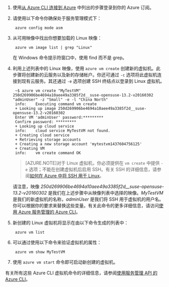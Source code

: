 1. 使用[从 Azure CLI 连接到 Azure](/documentation/articles/xplat-cli-connect/) 中列出的步骤登录到你的 Azure 订阅。

2. 请使用以下命令你确保处于服务管理模式下：

        azure config mode asm

3. 从可用映像中找出你想要加载的 Linux 映像：

        azure vm image list | grep "Linux"

   在 Windows 命令提示符窗口中，使用 find 而不是 grep。

4. 利用上述列表中的 Linux 映像，使用 `azure vm create` 创建新的虚拟机。此步骤将创建新的云服务以及新的存储帐户。你还可通过 `-c` 选项将此虚拟机连接到现有云服务。其还通过 `-e` 选项创建 SSH 终结点以登录到 Linux 虚拟机。

        ~$ azure vm create "MyTestVM" 250d269906be4694a10aee49a3385f2d__suse-opensuse-13.2-v20160302 "adminUser" -z "Small" -e -l "China North"
        info:    Executing command vm create
        + Looking up image 250d269906be4694a10aee49a3385f2d__suse-opensuse-13.2-v20160302
        Enter VM 'adminUser' password:*********
        Confirm password: *********
        + Looking up cloud service
        info:    cloud service MyTestVM not found.
        + Creating cloud service
        + Retrieving storage accounts
        + Creating a new storage account 'mytestvm1437604756125'
        + Creating VM
        info:    vm create command OK

    >[AZURE.NOTE]对于 Linux 虚拟机，你必须提供在 `vm create` 中提供 `-e` 选项；不能在创建虚拟机后启用 SSH。有关 SSH 的详细信息，请参阅[如何在 Azure 中将 SSH 用于 Linux](/documentation/articles/virtual-machines-linux-ssh-from-linux/)。

    请注意，映像 *250d269906be4694a10aee49a3385f2d__suse-opensuse-13.2-v20160302* 是我们在上述步骤中从映像列表中选择的映像。*MyTestVM* 是我们的新虚拟机的名称，*adminUser* 是我们将 SSH 用于虚拟机的用户名。你可以根据你的要求来替换这些变量。有关此命令的更多详细信息，请访问[使用 Azure 服务管理的 Azure CLI](/documentation/articles/virtual-machines-command-line-tools/)。

5. 新创建的 Linux 虚拟机将显示在由以下命令生成的列表中：

        azure vm list

6. 可以通过使用以下命令来验证虚拟机的属性：

        azure vm show MyTestVM

7. 使用 `azure vm start` 命令即可启动新创建的虚拟机。

有关所有这些 Azure CLI 虚拟机命令的详细信息，请参阅[使用服务管理 API 的 Azure CLI](/documentation/articles/virtual-machines-command-line-tools/)。

<!---HONumber=Mooncake_1221_2015-->
